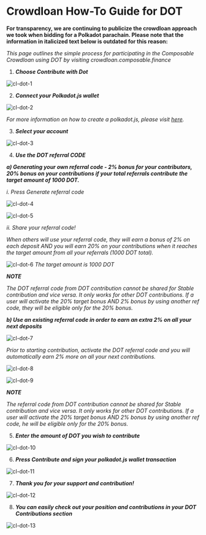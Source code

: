 # Crowdloan How-To Guide for DOT

**For transparency, we are continuing to publicize the crowdloan approach we 
took when bidding for a Polkadot parachain. Please note that the information in 
italicized text below is outdated for this reason:**

*This page outlines the simple process for participating in the Composable 
Crowdloan using DOT by visiting crowdloan.composable.finance*

1. ***Choose Contribute with Dot***

![cl-dot-1](./cl-dot-1.png)

2. ***Connect your Polkadot.js wallet***

![cl-dot-2](./cl-dot-2.png)

*For more information on how to create a polkadot.js, please visit [here](https://support.polkadot.network/support/solutions/articles/65000098878-how-to-create-a-dot-account).*

3. ***Select your  account***

![cl-dot-3](./cl-dot-3.png)

4. ***Use the DOT referral CODE***

***a) Generating your own referral code - 2% bonus for your contributors, 20% 
bonus on your contributions if your total referrals contribute the target amount 
of 1000 DOT.***

*i. Press Generate referral code*

![cl-dot-4](./cl-dot-4.png)

![cl-dot-5](./cl-dot-5.png)

*ii. Share your referral code!*

*When others will use your referral code, they will earn a bonus of 2% on each 
deposit AND you will earn 20% on your contributions when it reaches the target 
amount from all your referrals (1000 DOT total).*

![cl-dot-6](./cl-dot-6.png)
*The target amount is 1000 DOT*

***NOTE***

*The DOT referral code from DOT contribution cannot be shared for Stable 
contribution and vice versa. It only works for other DOT contributions. If a 
user will activate the 20% target bonus AND 2% bonus by using another ref code, 
they will be eligible only for the 20% bonus.*

***b) Use an existing referral code in order to earn an extra 2% on all your 
next deposits***

![cl-dot-7](./cl-dot-7.png)

*Prior to starting contribution, activate the DOT referral code and you will 
automatically earn 2% more on all your next contributions.*

![cl-dot-8](./cl-dot-8.png)

![cl-dot-9](./cl-dot-9.png)

***NOTE***

*The referral code from DOT contribution cannot be shared for Stable 
contribution and vice versa. It only works for other DOT contributions. If a 
user will activate the 20% target bonus AND 2% bonus by using another ref code, 
he will be eligible only for the 20% bonus.*

5. ***Enter the amount of DOT you wish to contribute***

![cl-dot-10](./cl-dot-10.png)

6. ***Press Contribute and sign your polkadot.js wallet transaction***

![cl-dot-11](./cl-dot-11.png)

7. ***Thank you for your support and contribution!***

![cl-dot-12](./cl-dot-12.png)

8. ***You can easily check out your position and contributions in your DOT Contributions section***

![cl-dot-13](./cl-dot-13.png)

